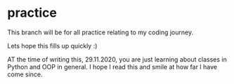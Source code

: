 # practice

This branch will be for all practice relating to my coding journey.

Lets hope this fills up quickly :) 

AT the time of writing this, 29.11.2020, you are just learning about classes in Python and OOP in general. I hope I read this and smile at how far I have come since.
